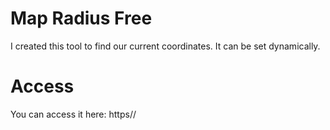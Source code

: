 # Map Radius Free
I created this tool to find our current coordinates. It can be set dynamically.
# Access
You can access it here: https//
